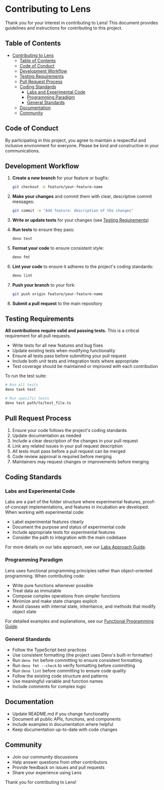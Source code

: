 # Contributing to Lens

Thank you for your interest in contributing to Lens! This document provides guidelines and instructions for contributing to this project.

## Table of Contents

- [Contributing to Lens](#contributing-to-lens)
  - [Table of Contents](#table-of-contents)
  - [Code of Conduct](#code-of-conduct)
  - [Development Workflow](#development-workflow)
  - [Testing Requirements](#testing-requirements)
  - [Pull Request Process](#pull-request-process)
  - [Coding Standards](#coding-standards)
    - [Labs and Experimental Code](#labs-and-experimental-code)
    - [Programming Paradigm](#programming-paradigm)
    - [General Standards](#general-standards)
  - [Documentation](#documentation)
  - [Community](#community)

## Code of Conduct

By participating in this project, you agree to maintain a respectful and inclusive environment for everyone. Please be kind and constructive in your communications.

## Development Workflow

1. **Create a new branch** for your feature or bugfix:
   ```bash
   git checkout -b feature/your-feature-name
   ```

2. **Make your changes** and commit them with clear, descriptive commit messages:
   ```bash
   git commit -m "Add feature: description of the changes"
   ```

3. **Write or update tests** for your changes (see [Testing Requirements](#testing-requirements))

4. **Run tests** to ensure they pass:
   ```bash
   deno test
   ```

5. **Format your code** to ensure consistent style:
   ```bash
   deno fmt
   ```

6. **Lint your code** to ensure it adheres to the project's coding standards:
   ```bash
   deno lint
   ```

7. **Push your branch** to your fork:
   ```bash
   git push origin feature/your-feature-name
   ```

8. **Submit a pull request** to the main repository

## Testing Requirements

**All contributions require valid and passing tests.** This is a critical requirement for all pull requests.

- Write tests for all new features and bug fixes
- Update existing tests when modifying functionality
- Ensure all tests pass before submitting your pull request
- Include both unit tests and integration tests where appropriate
- Test coverage should be maintained or improved with each contribution

To run the test suite:

```bash
# Run all tests
deno task test

# Run specific tests
deno test path/to/test_file.ts
```

## Pull Request Process

1. Ensure your code follows the project's coding standards
2. Update documentation as needed
3. Include a clear description of the changes in your pull request
4. Link any related issues in your pull request description
5. All tests must pass before a pull request can be merged
6. Code review approval is required before merging
7. Maintainers may request changes or improvements before merging

## Coding Standards

### Labs and Experimental Code

Labs are a part of the folder structure where experimental features, proof-of-concept implementations, and features in incubation are developed. When working with experimental code:

- Label experimental features clearly
- Document the purpose and status of experimental code
- Include appropriate tests for experimental features
- Consider the path to integration with the main codebase

For more details on our labs approach, see our [Labs Approach Guide](./docs/devlog/DEV-005-labs.md).

### Programming Paradigm

Lens uses functional programming principles rather than object-oriented programming. When contributing code:

- Write pure functions whenever possible
- Treat data as immutable
- Compose complex operations from simpler functions
- Minimize and make state changes explicit
- Avoid classes with internal state, inheritance, and methods that modify object state

For detailed examples and explanations, see our [Functional Programming Guide](./docs/devlog/DEV-002-functional-programming.md).

### General Standards

- Follow the TypeScript best practices
- Use consistent formatting (the project uses Deno's built-in formatter)
- Run `deno fmt` before committing to ensure consistent formatting
- Run `deno fmt --check` to verify formatting before committing
- Run `deno lint` before committing to ensure code quality
- Follow the existing code structure and patterns
- Use meaningful variable and function names
- Include comments for complex logic

## Documentation

- Update README.md if you change functionality
- Document all public APIs, functions, and components
- Include examples in documentation where helpful
- Keep documentation up-to-date with code changes

## Community

- Join our community discussions
- Help answer questions from other contributors
- Provide feedback on issues and pull requests
- Share your experience using Lens

Thank you for contributing to Lens!
